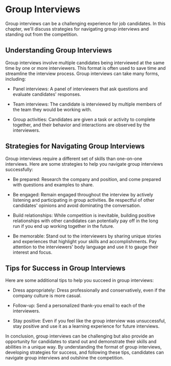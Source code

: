 Group Interviews
=======================================================================

Group interviews can be a challenging experience for job candidates. In this chapter, we'll discuss strategies for navigating group interviews and standing out from the competition.

Understanding Group Interviews
------------------------------

Group interviews involve multiple candidates being interviewed at the same time by one or more interviewers. This format is often used to save time and streamline the interview process. Group interviews can take many forms, including:

* Panel interviews: A panel of interviewers that ask questions and evaluate candidates' responses.

* Team interviews: The candidate is interviewed by multiple members of the team they would be working with.

* Group activities: Candidates are given a task or activity to complete together, and their behavior and interactions are observed by the interviewers.

Strategies for Navigating Group Interviews
------------------------------------------

Group interviews require a different set of skills than one-on-one interviews. Here are some strategies to help you navigate group interviews successfully:

* Be prepared: Research the company and position, and come prepared with questions and examples to share.

* Be engaged: Remain engaged throughout the interview by actively listening and participating in group activities. Be respectful of other candidates' opinions and avoid dominating the conversation.

* Build relationships: While competition is inevitable, building positive relationships with other candidates can potentially pay off in the long run if you end up working together in the future.

* Be memorable: Stand out to the interviewers by sharing unique stories and experiences that highlight your skills and accomplishments. Pay attention to the interviewers' body language and use it to gauge their interest and focus.

Tips for Success in Group Interviews
------------------------------------

Here are some additional tips to help you succeed in group interviews:

* Dress appropriately: Dress professionally and conservatively, even if the company culture is more casual.

* Follow-up: Send a personalized thank-you email to each of the interviewers.

* Stay positive: Even if you feel like the group interview was unsuccessful, stay positive and use it as a learning experience for future interviews.

In conclusion, group interviews can be challenging but also provide an opportunity for candidates to stand out and demonstrate their skills and abilities in a unique way. By understanding the format of group interviews, developing strategies for success, and following these tips, candidates can navigate group interviews and outshine the competition.
